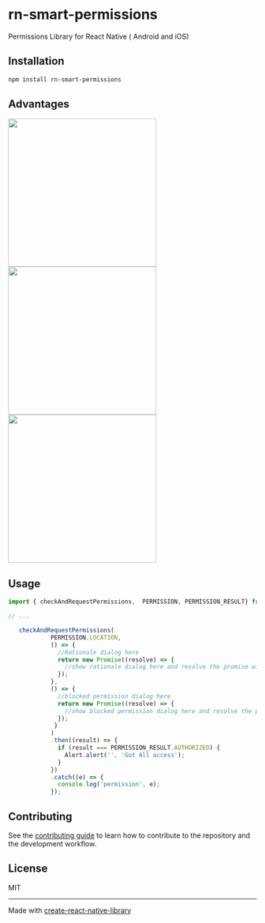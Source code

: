 # rn-smart-permissions

Permissions Library for React Native ( Android and iOS)

## Installation

```sh
npm install rn-smart-permissions
```

## Advantages

<img src="https://user-images.githubusercontent.com/23492622/208310967-2a3861f5-be4e-4bc9-8b69-80fa83a6c6b2.png" height="300"/>

<img src="https://user-images.githubusercontent.com/23492622/208310984-5cf9d00e-bf0c-4c96-95f9-df315a9acda7.png" height="300"/>

<img src="https://user-images.githubusercontent.com/23492622/208310992-f1a99f95-ddb3-4af2-a1dc-173134f75f11.png" height="300"/>

## Usage

```js
import { checkAndRequestPermissions,  PERMISSION, PERMISSION_RESULT} from 'rn-smart-permissions';

// ...

   checkAndRequestPermissions(
            PERMISSION.LOCATION,
            () => {
              //Rationale dialog here
              return new Promise((resolve) => {
                //show rationale dialog here and resolve the promise with true to continue
              });
            },
            () => {
              //blocked permission dialog here
              return new Promise((resolve) => {
                //show blocked permission dialog here and resolve the promise with true to open settings
              });
             }
            )
            .then((result) => {
              if (result === PERMISSION_RESULT.AUTHORIZED) {
                Alert.alert('', 'Got All access');
              }
            })
            .catch((e) => {
              console.log('permission', e);
            });
```

## Contributing

See the [contributing guide](CONTRIBUTING.md) to learn how to contribute to the repository and the development workflow.

## License

MIT

---

Made with [create-react-native-library](https://github.com/callstack/react-native-builder-bob)
